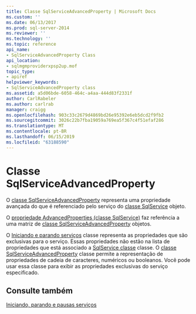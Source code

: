 ```yaml
---
title: Classe SqlServiceAdvancedProperty | Microsoft Docs
ms.custom: ''
ms.date: 06/13/2017
ms.prod: sql-server-2014
ms.reviewer: ''
ms.technology: ''
ms.topic: reference
api_name:
- SqlServiceAdvancedProperty Class
api_location:
- sqlmgmproviderxpsp2up.mof
topic_type:
- apiref
helpviewer_keywords:
- SqlServiceAdvancedProperty class
ms.assetid: a5d06bde-6058-464c-a4aa-444d83f2331f
author: CarlRabeler
ms.author: carlrab
manager: craigg
ms.openlocfilehash: 903c33c2679d4869bd26e95392e6eb5dcd2f9fb2
ms.sourcegitcommit: 3026c22b7fba19059a769ea5f367c4f51efaf286
ms.translationtype: MT
ms.contentlocale: pt-BR
ms.lasthandoff: 06/15/2019
ms.locfileid: "63188590"
---
```

# <a name="sqlserviceadvancedproperty-class"></a>Classe SqlServiceAdvancedProperty
  O [classe SqlServiceAdvancedProperty](sqlserviceadvancedproperty-class.md) representa uma propriedade avançada do que é referenciado pelo serviço do [classe SqlService](../sqlservice-class/sqlservice-class.md) objeto.  
  
 O [propriedade AdvancedProperties (classe SqlService)](../sqlservice-class/advancedproperties-property-sqlservice-class.md) faz referência a uma matriz de [classe SqlServiceAdvancedProperty](sqlserviceadvancedproperty-class.md) objetos.  
  
 O [Iniciando e parando serviços](https://technet.microsoft.com/library/ms174886\(v=sql.105\).aspx) classe representa as propriedades que são exclusivas para o serviço. Essas propriedades não estão na lista de propriedades que está associado a [SqlService classe](https://technet.microsoft.com/library/ms186497.aspx) classe. O [classe SqlServiceAdvancedProperty](https://technet.microsoft.com/library/ms182447.aspx) classe permite a representação de propriedades de cadeia de caracteres, numéricos ou booleanos. Você pode usar essa classe para exibir as propriedades exclusivas do serviço especificado.  
  
## <a name="see-also"></a>Consulte também  
 [Iniciando, parando e pausas serviços](https://technet.microsoft.com/library/ms174886\(v=sql.105\).aspx)  
  
  
